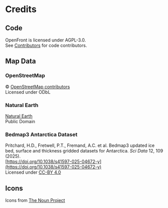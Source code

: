 # Credits

## Code

OpenFront is licensed under AGPL-3.0.  
See [Contributors](https://github.com/openfrontio/OpenFrontIO/graphs/contributors) for code contributors.

## Map Data

### OpenStreetMap

© [OpenStreetMap contributors](https://www.openstreetmap.org/copyright)  
Licensed under ODbL

### Natural Earth

[Natural Earth](https://www.naturalearthdata.com/)  
Public Domain

### Bedmap3 Antarctica Dataset

Pritchard, H.D., Fretwell, P.T., Fremand, A.C. et al. Bedmap3 updated ice bed, surface and thickness gridded datasets for Antarctica. _Sci Data_ 12, 109 (2025).  
[https://doi.org/10.1038/s41597-025-04672-y](https://doi.org/10.1038/s41597-025-04672-y)  
Licensed under [CC-BY 4.0](https://creativecommons.org/licenses/by/4.0/)

## Icons

Icons from [The Noun Project](https://thenounproject.com/)

